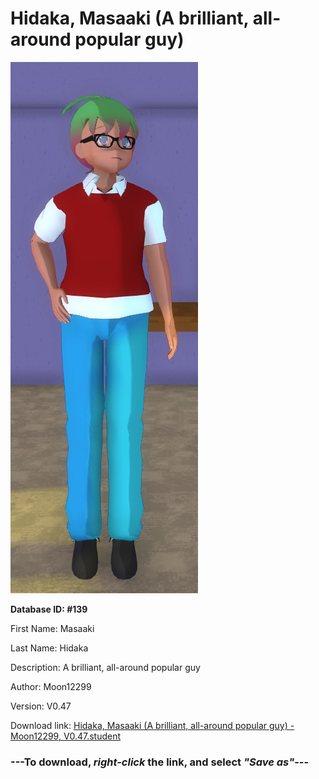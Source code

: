 # Hidaka, Masaaki (A brilliant, all-around popular guy)

<img src="https://raw.githubusercontent.com/Arbiter1223/Daigaku-Gurashi-Custom-Students/master/Students/Files/Hidaka%2C%20Masaaki%20(A%20brilliant%2C%20all-around%20popular%20guy).png" title="Hidaka, Masaaki (A brilliant, all-around popular guy) - Moon12299, V0.47">

**Database ID: #139**

First Name: Masaaki

Last Name: Hidaka

Description: A brilliant, all-around popular guy

Author: Moon12299

Version: V0.47

Download link: <a href="https://raw.githubusercontent.com/Arbiter1223/Daigaku-Gurashi-Custom-Students/master/Students/Files/Hidaka%2C%20Masaaki%20(A%20brilliant%2C%20all-around%20popular%20guy)%20-%20Moon12299%2C%20V0.47.student">Hidaka, Masaaki (A brilliant, all-around popular guy) - Moon12299, V0.47.student</a>

### ---**To download, _right-click_ the link, and select _"Save as"_**---
